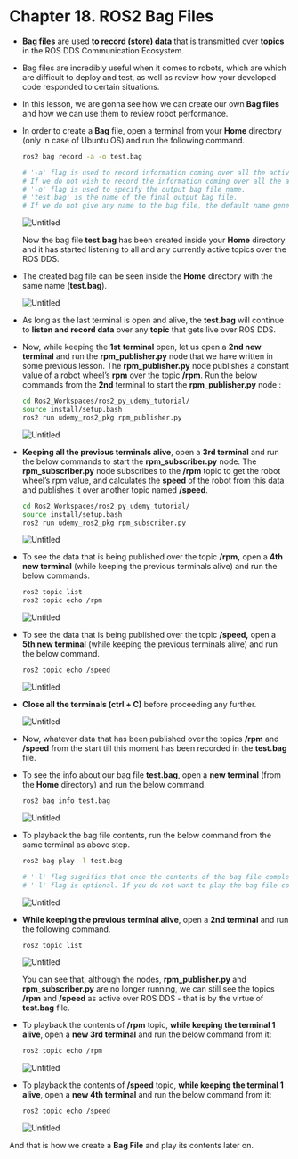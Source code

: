 # Chapter 18. ROS2 Bag Files

- **Bag files** are used **to record (store) data** that is transmitted over **topics** in the ROS DDS Communication Ecosystem.
- Bag files are incredibly useful when it comes to robots, which are which are difficult to deploy and test, as well as review how your developed code responded to certain situations.
- In this lesson, we are gonna see how we can create our own **Bag files** and how we can use them to review robot performance.
- In order to create a **Bag** file, open a terminal from your **Home** directory (only in case of Ubuntu OS) and run the following command.
    
    ```bash
    ros2 bag record -a -o test.bag
    
    # '-a' flag is used to record information coming over all the active topics over ROS DDS.
    # If we do not wish to record the information coming over all the active topics and just wish to record certain specific topics, we can replace the '-a' flag with the names of the specific topics we wish to record. For example, if we wish to only record the information coming over the topics - /speed and /rpm - then '-a' flag, in the above command can be replaced with '/speed /rpm'. Resultant modified command will look like : "ros2 bag record /speed /rpm -o test.bag"
    # '-o' flag is used to specify the output bag file name.
    # 'test.bag' is the name of the final output bag file.
    # If we do not give any name to the bag file, the default name generated will be the current date and time when the bag file is being created. 
    ```
    
    ![Untitled](Images/Chapter18/Untitled.png)
    
    Now the bag file **test.bag** has been created inside your **Home** directory and it has started listening to all and any currently active topics over the ROS DDS.
    
- The created bag file can be seen inside the **Home** directory with the same name (**test.bag**).
    
    ![Untitled](Images/Chapter18/Untitled%201.png)
    
- As long as the last terminal is open and alive, the **test.bag** will continue to **listen and record data** over any **topic** that gets live over ROS DDS.
- Now, while keeping the **1st** **terminal** open, let us open a **2nd new terminal** and run the **rpm_publisher.py** node that we have written in some previous lesson. The **rpm_publisher.py** node publishes a constant value of a robot wheel’s **rpm**  over the topic **/rpm**. Run the below commands from the **2nd** terminal to start the **rpm_publisher.py** node :
    
    ```bash
    cd Ros2_Workspaces/ros2_py_udemy_tutorial/
    source install/setup.bash
    ros2 run udemy_ros2_pkg rpm_publisher.py
    ```
    
    ![Untitled](Images/Chapter18/Untitled%202.png)
    
- **Keeping all the previous terminals alive**, open a **3rd terminal** and run the below commands to start the **rpm_subscriber.py** node. The **rpm_subscriber.py** node subscribes to the **/rpm** topic to get the robot wheel’s rpm value, and calculates the **speed** of the robot from this data and publishes it over another topic named **/speed**.
    
    ```bash
    cd Ros2_Workspaces/ros2_py_udemy_tutorial/
    source install/setup.bash
    ros2 run udemy_ros2_pkg rpm_subscriber.py
    ```
    
    ![Untitled](Images/Chapter18/Untitled%203.png)
    
- To see the data that is being published over the topic **/rpm,** open a **4th new terminal** (while keeping the previous terminals alive) and run the below commands.
    
    ```bash
    ros2 topic list
    ros2 topic echo /rpm
    ```
    
    ![Untitled](Images/Chapter18/Untitled%204.png)
    
- To see the data that is being published over the topic **/speed,** open a **5th new terminal** (while keeping the previous terminals alive) and run the below command.
    
    ```bash
    ros2 topic echo /speed
    ```
    
    ![Untitled](Images/Chapter18/Untitled%205.png)
    

- **Close all the terminals (ctrl + C)** before proceeding any further.
    
    ![Untitled](Images/Chapter18/Untitled%206.png)
    
- Now, whatever data that has been published over the topics **/rpm** and **/speed** from the start till this moment has been recorded in the **test.bag** file.
- To see the info about our bag file **test.bag**, open a **new terminal** (from the **Home** directory) and run the below command.
    
    ```bash
    ros2 bag info test.bag 
    ```
    
    ![Untitled](Images/Chapter18/Untitled%207.png)
    
- To playback the bag file contents, run the below command from the same terminal as above step.
    
    ```bash
    ros2 bag play -l test.bag
    
    # '-l' flag signifies that once the contents of the bag file complete getting played, the contents will again start getting played from the first and will keep playing in an infinite loop.
    # '-l' flag is optional. If you do not want to play the bag file contents in an infinite loop, there is no need to mention '-l' in the command.
    ```
    
    ![Untitled](Images/Chapter18/Untitled%208.png)
    
- **While keeping the previous terminal alive**, open a **2nd terminal** and run the following command.
    
    ```bash
    ros2 topic list
    ```
    
    ![Untitled](Images/Chapter18/Untitled%209.png)
    
    You can see that, although the nodes, **rpm_publisher.py** and **rpm_subscriber.py** are no longer running, we can still see the topics **/rpm** and **/speed** as active over ROS DDS - that is by the virtue of **test.bag** file.
    
- To playback the contents of **/rpm** topic, **while keeping the terminal 1 alive**, open a **new 3rd terminal** and run the below command from it:
    
    ```bash
    ros2 topic echo /rpm 
    ```
    
    ![Untitled](Images/Chapter18/Untitled%2010.png)
    
- To playback the contents of **/speed** topic, **while keeping the terminal 1 alive**,  open a **new 4th terminal** and run the below command from it:
    
    ```bash
    ros2 topic echo /speed
    ```
    
    ![Untitled](Images/Chapter18/Untitled%2011.png)
    

And that is how we create a **Bag File** and play its contents later on.